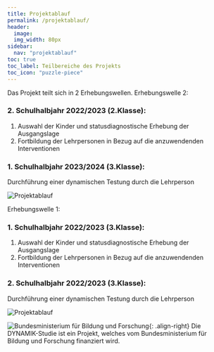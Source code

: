 ```yaml
---
title: Projektablauf
permalink: /projektablauf/
header:
  image: 
  img_width: 80px
sidebar:
  nav: "projektablauf"
toc: true
toc_label: Teilbereiche des Projekts
toc_icon: "puzzle-piece"
---
```

Das Projekt teilt sich in 2 Erhebungswellen.
Erhebungswelle 2:
### 2. Schulhalbjahr 2022/2023 (2.Klasse): 
1. Auswahl der Kinder und statusdiagnostische Erhebung der Ausgangslage
2. Fortbildung der Lehrpersonen in Bezug auf die anzuwendenden Interventionen

### 1. Schulhalbjahr 2023/2024 (3.Klasse): 
Durchführung einer dynamischen Testung durch die Lehrperson

![Projektablauf](https://jazznbass.github.io//dynamik-homepage/assets/images/ablauf_erhebung_2.png)
 

Erhebungswelle 1:
### 1. Schulhalbjahr 2022/2023 (3.Klasse): 
1. Auswahl der Kinder und statusdiagnostische Erhebung der Ausgangslage
2. Fortbildung der Lehrpersonen in Bezug auf die anzuwendenden Interventionen

### 2. Schulhalbjahr 2022/2023 (3.Klasse):
Durchführung einer dynamischen Testung durch die Lehrperson

![Projektablauf](https://jazznbass.github.io//dynamik-homepage/assets/images/2022_08_09_Dyn_Zeitplan.png)
 
![Bundesministerium für Bildung und Forschung](https://jazznbass.github.io//dynamik-homepage/assets/images/logos/BmBF-Logo_kleiner_50.jpg){: .align-right}
Die DYNAMIK-Studie ist ein Projekt, welches vom Bundesministerium für Bildung und Forschung finanziert wird.
